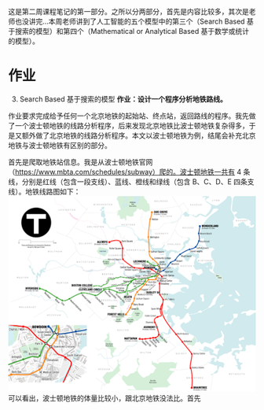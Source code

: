 这是第二周课程笔记的第一部分。之所以分两部分，首先是内容比较多，其次是老师也没讲完...本周老师讲到了人工智能的五个模型中的第三个（Search Based 基于搜索的模型）和第四个（Mathematical or Analytical Based 基于数学或统计的模型）。
# 作业
 3. Search Based 基于搜索的模型
**作业：设计一个程序分析地铁路线。**

作业要求完成给予任何一个北京地铁的起始站、终点站，返回路线的程序。我先做了一个波士顿地铁的线路分析程序，后来发现北京地铁比波士顿地铁复杂得多，于是又额外做了北京地铁的线路分析程序。本文以波士顿地铁为例，结尾会补充北京地铁与波士顿地铁有区别的部分。

首先是爬取地铁站信息。我是从波士顿地铁官网（https://www.mbta.com/schedules/subway）爬的。波士顿地铁一共有 4 条线，分别是红线（包含一段支线）、蓝线、橙线和绿线（包含 B、C、D、E 四条支线）。地铁线路图如下：
![](MBTA_Boston_subway_map.png)
可以看出，波士顿地铁的体量比较小，跟北京地铁没法比。首先
